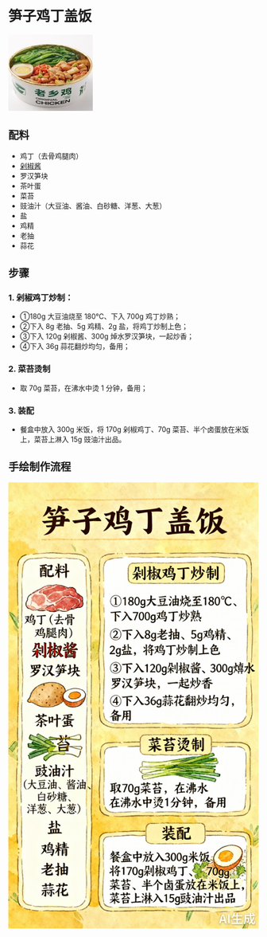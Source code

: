 # 笋子鸡丁盖饭

![笋子鸡丁盖饭](../images/笋子鸡丁盖饭.png)


## 配料
- 鸡丁（去骨鸡腿肉）
- [剁椒酱](/配料/剁椒酱.md)
- 罗汉笋块
- 茶叶蛋
- 菜苔
- 豉油汁（大豆油、酱油、白砂糖、洋葱、大葱）
- 盐
- 鸡精
- 老抽
- 蒜花

## 步骤
### 1. 剁椒鸡丁炒制：
- ①180g 大豆油烧至 180℃、下入 700g 鸡丁炒熟；
- ②下入 8g 老抽、5g 鸡精、2g 盐，将鸡丁炒制上色；
- ③下入 120g 剁椒酱、300g 焯水罗汉笋块，一起炒香；
- ④下入 36g 蒜花翻炒均匀，备用；

### 2. 菜苔烫制
- 取 70g 菜苔，在沸水中烫 1 分钟，备用；

### 3. 装配
- 餐盒中放入 300g 米饭，将 170g 剁椒鸡丁、70g 菜苔、半个卤蛋放在米饭上，菜苔上淋入 15g 豉油汁出品。


## 手绘制作流程

![手绘制作流程](../images/炒菜/笋子鸡丁盖饭.jpg)
